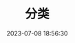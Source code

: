 ---
title: 分类
date: 2023-07-08 18:56:30 
updated: -1 
aside: false
top_img: false
comments: false
type: 'categories'
---